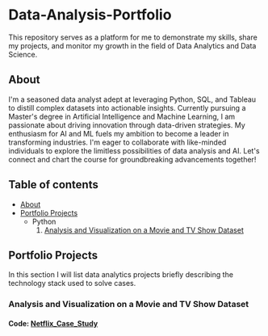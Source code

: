 # Data-Analysis-Portfolio
This repository serves as a platform for me to demonstrate my skills, share my projects, and monitor my growth in the field of Data Analytics and Data Science.
## About
I'm a seasoned data analyst adept at leveraging Python, SQL, and Tableau to distill complex datasets into actionable insights. Currently pursuing a Master's degree in Artificial Intelligence and Machine Learning, I am passionate about driving innovation through data-driven strategies. My enthusiasm for AI and ML fuels my ambition to become a leader in transforming industries. I'm eager to collaborate with like-minded individuals to explore the limitless possibilities of data analysis and AI. Let's connect and chart the course for groundbreaking advancements together!

## Table of contents
* [About](https://github.com/deeps-kkk/Data-Analysis-Portfolio/edit/main/README.md#about)
* [Portfolio Projects](https://github.com/deeps-kkk/Data-Analysis-Portfolio/edit/main/README.md#portfolio-projects)
  - Python
    1. [Analysis and Visualization on a Movie and TV Show Dataset](https://github.com/deeps-kkk/Data-Analysis-Portfolio/edit/main/README.md#analysis-and-visualization-on-a-movie-and-tv-show-dataset)







## Portfolio Projects
In this section I will list data analytics projects briefly describing the technology stack used to solve cases.

### Analysis and Visualization on a Movie and TV Show Dataset
#### Code: [Netflix_Case_Study]()



